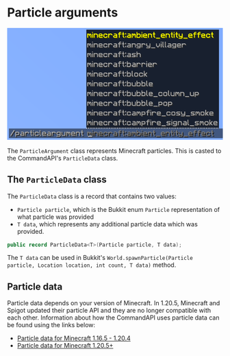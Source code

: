 # Particle arguments

![A particle argument suggesting a list of Minecraft particle effects](./images/arguments/particle.png)

The `ParticleArgument` class represents Minecraft particles. This is casted to the CommandAPI's `ParticleData` class.

## The `ParticleData` class

The `ParticleData` class is a record that contains two values:

- `Particle particle`, which is the Bukkit enum `Particle` representation of what particle was provided
- `T data`, which represents any additional particle data which was provided.

```java
public record ParticleData<T>(Particle particle, T data);
```

The `T data` can be used in Bukkit's `World.spawnParticle(Particle particle, Location location, int count, T data)` method.

## Particle data

Particle data depends on your version of Minecraft. In 1.20.5, Minecraft and Spigot updated their particle API and they are no longer compatible with each other. Information about how the CommandAPI uses particle data can be found using the links below:

- [Particle data for Minecraft 1.16.5 - 1.20.4](./argument_particle_old.md)
- [Particle data for Minecraft 1.20.5+](./argument_particle_new.md)
